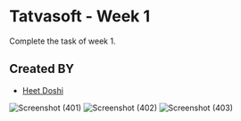 # Tatvasoft - Week 1
Complete the task of week 1.

## Created BY
- [Heet Doshi](https://github.com/HS-doshi/) 


![Screenshot (401)](https://user-images.githubusercontent.com/88900807/222196391-b88afeac-900b-459b-ba94-ff455353417c.png)
![Screenshot (402)](https://user-images.githubusercontent.com/88900807/222196419-313182ff-d17b-4f8b-89b3-5dff611ebcca.png)
![Screenshot (403)](https://user-images.githubusercontent.com/88900807/222196466-e489123a-5f16-40d7-9fd5-46354a2fc577.png)
